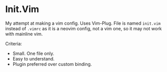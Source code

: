 # Init.Vim

My attempt at making a vim config. Uses Vim-Plug. File is named `init.vim` instead of
`.vimrc` as it is a neovim config, not a vim one, so it may not work with mainline vim.

Criteria:
- Small. One file only.
- Easy to understand. 
- Plugin preferred over custom binding.
